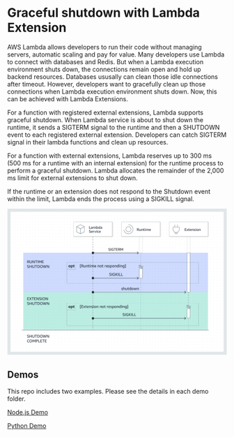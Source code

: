 # Graceful shutdown with Lambda Extension

AWS Lambda allows developers to run their code without managing servers, automatic scaling and pay for value. Many developers use Lambda to connect with databases and Redis. But when a Lambda execution environment shuts down, the connections remain open and hold up backend resources. Databases ususally can clean those idle connections after timeout. However, developers want to gracefully clean up those connections when Lambda execution environment shuts down. Now, this can be achieved with Lambda Extensions.

For a function with registered external extensions, Lambda supports graceful shutdown. When Lambda service is about to shut down the runtime, it sends a SIGTERM signal to the runtime and then a SHUTDOWN event to each registered external extension. Developers can catch SIGTERM signal in their lambda functions and clean up resources.

For a function with external extensions, Lambda reserves up to 300 ms (500 ms for a runtime with an internal extension) for the runtime process to perform a graceful shutdown. Lambda allocates the remainder of the 2,000 ms limit for external extensions to shut down.

If the runtime or an extension does not respond to the Shutdown event within the limit, Lambda ends the process using a SIGKILL signal.

![lambda extension shutdown phase](images/lambda-extension-shutdown-phase.png)


## Demos

This repo includes two examples. Please see the details in each demo folder. 

[Node.js Demo](nodejs-demo/)

[Python Demo](python-demo/)

